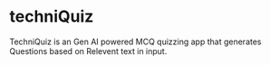# techniQuiz
TechniQuiz is an Gen AI powered MCQ quizzing app that generates Questions based on Relevent text in input.
